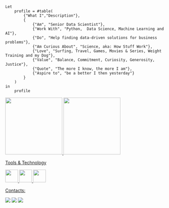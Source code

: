 ```
Let
	profile = #table(
		{"What I","Description"},
		{
			{"Am", "Senior Data Scientist"},
			{"Work With", "Python,  Data Science, Machine Learning and AI"},
			{"Do", "Help finding data-driven solutions for business problems"},
			{"Am Curious About", "Science, aka: How Stuff Work"},
			{"Love", "Surfing, Travel, Games, Movies & Series, Weight Training and my Dog"},
			{"Value", "Balance, Commitment, Curiosity, Generosity, Justice"},
			{"Quote", "The more I know, the more I am"},
			{"Aspire to", "be a better I then yesterday"}
		}
	)
in
	profile
```

<div>
<a href="https://github.com/renatond">
<img height="180em" src="https://github-readme-stats.vercel.app/api/top-langs/?username=renatond&layout=compact&langs_count=7&theme=dracula"/>
<img height="180em" src="https://github-readme-stats.vercel.app/api?username=renatond&show_icons=true&theme=dracula&include_all_commits=true&count_private=true"/>
</div>


Tools & Technology

<img src="https://cdn.jsdelivr.net/gh/devicons/devicon/icons/python/python-original-wordmark.svg" width="40" height="40"/> <img src="https://cdn.jsdelivr.net/gh/devicons/devicon/icons/vscode/vscode-original.svg" width="40" height="40"/> <img src="https://cdn.jsdelivr.net/gh/devicons/devicon/icons/git/git-original.svg" width="40" height="40"/> 




Contacts:

<a href="https://www.linkedin.com/in/renatond" target="_blank"><img src="https://img.shields.io/badge/-LinkedIn-%230077B5?style=for-the-badge&logo=linkedin&logoColor=white" target="_blank"></a>
<a href="https://instagram.com/renato_nd" target="_blank"><img src="https://img.shields.io/badge/-Instagram-%23E4405F?style=for-the-badge&logo=instagram&logoColor=white" target="_blank"></a>
<a href = "mailto:renatodomingues09@hotmail.com"><img src="https://img.shields.io/badge/Gmail-D14836?style=for-the-badge&logo=gmail&logoColor=white" target="_blank"></a>
